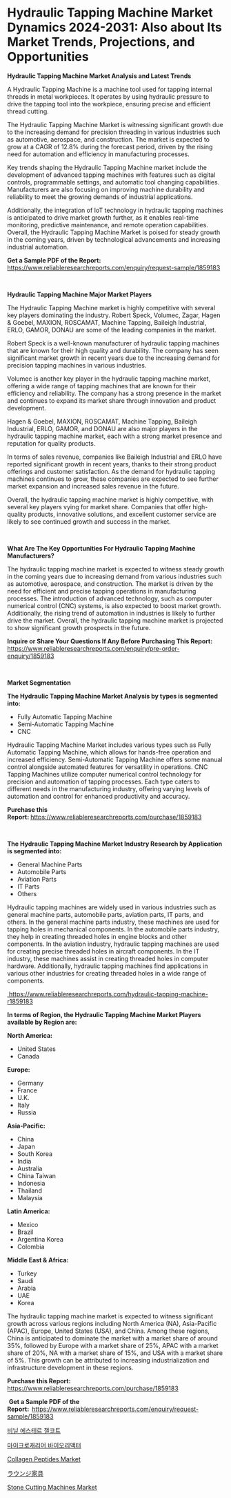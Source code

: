 <p><h1>Hydraulic Tapping Machine Market Dynamics 2024-2031: Also about Its Market Trends, Projections, and Opportunities</h1></p><p><strong>Hydraulic Tapping Machine Market Analysis and Latest Trends</strong></p>
<p><p>A Hydraulic Tapping Machine is a machine tool used for tapping internal threads in metal workpieces. It operates by using hydraulic pressure to drive the tapping tool into the workpiece, ensuring precise and efficient thread cutting.</p><p>The Hydraulic Tapping Machine Market is witnessing significant growth due to the increasing demand for precision threading in various industries such as automotive, aerospace, and construction. The market is expected to grow at a CAGR of 12.8% during the forecast period, driven by the rising need for automation and efficiency in manufacturing processes.</p><p>Key trends shaping the Hydraulic Tapping Machine market include the development of advanced tapping machines with features such as digital controls, programmable settings, and automatic tool changing capabilities. Manufacturers are also focusing on improving machine durability and reliability to meet the growing demands of industrial applications.</p><p>Additionally, the integration of IoT technology in hydraulic tapping machines is anticipated to drive market growth further, as it enables real-time monitoring, predictive maintenance, and remote operation capabilities. Overall, the Hydraulic Tapping Machine Market is poised for steady growth in the coming years, driven by technological advancements and increasing industrial automation.</p></p>
<p><strong>Get a Sample PDF of the Report:&nbsp;</strong> <a href="https://www.reliableresearchreports.com/enquiry/request-sample/1859183">https://www.reliableresearchreports.com/enquiry/request-sample/1859183</a></p>
<p>&nbsp;</p>
<p><strong>Hydraulic Tapping Machine Major Market Players</strong></p>
<p><p>The Hydraulic Tapping Machine market is highly competitive with several key players dominating the industry. Robert Speck, Volumec, Zagar, Hagen & Goebel, MAXION, ROSCAMAT, Machine Tapping, Baileigh Industrial, ERLO, GAMOR, DONAU are some of the leading companies in the market. </p><p>Robert Speck is a well-known manufacturer of hydraulic tapping machines that are known for their high quality and durability. The company has seen significant market growth in recent years due to the increasing demand for precision tapping machines in various industries.</p><p>Volumec is another key player in the hydraulic tapping machine market, offering a wide range of tapping machines that are known for their efficiency and reliability. The company has a strong presence in the market and continues to expand its market share through innovation and product development.</p><p>Hagen & Goebel, MAXION, ROSCAMAT, Machine Tapping, Baileigh Industrial, ERLO, GAMOR, and DONAU are also major players in the hydraulic tapping machine market, each with a strong market presence and reputation for quality products.</p><p>In terms of sales revenue, companies like Baileigh Industrial and ERLO have reported significant growth in recent years, thanks to their strong product offerings and customer satisfaction. As the demand for hydraulic tapping machines continues to grow, these companies are expected to see further market expansion and increased sales revenue in the future. </p><p>Overall, the hydraulic tapping machine market is highly competitive, with several key players vying for market share. Companies that offer high-quality products, innovative solutions, and excellent customer service are likely to see continued growth and success in the market.</p></p>
<p>&nbsp;</p>
<p><strong>What Are The Key Opportunities For Hydraulic Tapping Machine Manufacturers?</strong></p>
<p><p>The hydraulic tapping machine market is expected to witness steady growth in the coming years due to increasing demand from various industries such as automotive, aerospace, and construction. The market is driven by the need for efficient and precise tapping operations in manufacturing processes. The introduction of advanced technology, such as computer numerical control (CNC) systems, is also expected to boost market growth. Additionally, the rising trend of automation in industries is likely to further drive the market. Overall, the hydraulic tapping machine market is projected to show significant growth prospects in the future.</p></p>
<p><strong>Inquire or Share Your Questions If Any Before Purchasing This Report:</strong> <a href="https://www.reliableresearchreports.com/enquiry/pre-order-enquiry/1859183">https://www.reliableresearchreports.com/enquiry/pre-order-enquiry/1859183</a></p>
<p>&nbsp;</p>
<p><strong>Market Segmentation</strong></p>
<p><strong>The Hydraulic Tapping Machine Market Analysis by types is segmented into:</strong></p>
<p><ul><li>Fully Automatic Tapping Machine</li><li>Semi-Automatic Tapping Machine</li><li>CNC</li></ul></p>
<p><p>Hydraulic Tapping Machine Market includes various types such as Fully Automatic Tapping Machine, which allows for hands-free operation and increased efficiency. Semi-Automatic Tapping Machine offers some manual control alongside automated features for versatility in operations. CNC Tapping Machines utilize computer numerical control technology for precision and automation of tapping processes. Each type caters to different needs in the manufacturing industry, offering varying levels of automation and control for enhanced productivity and accuracy.</p></p>
<p><strong>Purchase this Report:&nbsp;</strong><a href="https://www.reliableresearchreports.com/purchase/1859183">https://www.reliableresearchreports.com/purchase/1859183</a></p>
<p>&nbsp;</p>
<p><strong>The Hydraulic Tapping Machine Market Industry Research by Application is segmented into:</strong></p>
<p><ul><li>General Machine Parts</li><li>Automobile Parts</li><li>Aviation Parts</li><li>IT Parts</li><li>Others</li></ul></p>
<p><p>Hydraulic tapping machines are widely used in various industries such as general machine parts, automobile parts, aviation parts, IT parts, and others. In the general machine parts industry, these machines are used for tapping holes in mechanical components. In the automobile parts industry, they help in creating threaded holes in engine blocks and other components. In the aviation industry, hydraulic tapping machines are used for creating precise threaded holes in aircraft components. In the IT industry, these machines assist in creating threaded holes in computer hardware. Additionally, hydraulic tapping machines find applications in various other industries for creating threaded holes in a wide range of components.</p></p>
<p><a href="https://www.reliableresearchreports.com/hydraulic-tapping-machine-r1859183">&nbsp;https://www.reliableresearchreports.com/hydraulic-tapping-machine-r1859183</a></p>
<p><strong>In terms of Region, the Hydraulic Tapping Machine Market Players available by Region are:</strong></p>
<p>
    <p> <strong> North America: </strong>
        <ul>
            <li>United States</li>
            <li>Canada</li>
        </ul>
        </p> 
    <p> <strong> Europe: </strong>
        <ul>
            <li>Germany</li>
            <li>France</li>
            <li>U.K.</li>
            <li>Italy</li>
            <li>Russia</li>
        </ul>
        </p> 
    <p> <strong> Asia-Pacific: </strong>
        <ul>
            <li>China</li>
            <li>Japan</li>
            <li>South Korea</li>
            <li>India</li>
            <li>Australia</li>
            <li>China Taiwan</li>
            <li>Indonesia</li>
            <li>Thailand</li>
            <li>Malaysia</li>
        </ul>
        </p> 
    <p> <strong> Latin America: </strong>
        <ul>
            <li>Mexico</li>
            <li>Brazil</li>
            <li>Argentina Korea</li>
            <li>Colombia</li>
        </ul>
        </p> 
    <p> <strong> Middle East & Africa: </strong>
        <ul>
            <li>Turkey</li>
            <li>Saudi</li>
            <li>Arabia</li>
            <li>UAE</li>
            <li>Korea</li>
        </ul>
    </p>
    </p>
<p><p>The hydraulic tapping machine market is expected to witness significant growth across various regions including North America (NA), Asia-Pacific (APAC), Europe, United States (USA), and China. Among these regions, China is anticipated to dominate the market with a market share of around 35%, followed by Europe with a market share of 25%, APAC with a market share of 20%, NA with a market share of 15%, and USA with a market share of 5%. This growth can be attributed to increasing industrialization and infrastructure development in these regions.</p></p>
<p><strong>Purchase this Report: </strong><a href="https://www.reliableresearchreports.com/purchase/1859183">https://www.reliableresearchreports.com/purchase/1859183</a></p>
<p>&nbsp;<strong>Get a Sample PDF of the Report:&nbsp;&nbsp;</strong><a href="https://www.reliableresearchreports.com/enquiry/request-sample/1859183">https://www.reliableresearchreports.com/enquiry/request-sample/1859183</a></p>
<p><strong></strong></p>
<p><p><a href="https://github.com/lkwggful07722/Market-Research-Report-List-1/blob/main/248484420029.md">비닐 에스테르 젤코트</a></p><p><a href="https://github.com/ZacharyScthmitt4465/Market-Research-Report-List-1/blob/main/711094820030.md">마이크로캐리어 바이오리액터</a></p><p><a href="https://issuu.com/reportprime-2/docs/collagen-peptides-market-size-2030.pptx">Collagen Peptides Market</a></p><p><a href="https://github.com/ycmtqqhvk3273/Market-Research-Report-List-1/blob/main/742403721752.md">ラウンジ家具</a></p><p><a href="https://github.com/ashepherd82/Market-Research-Report-List-4/blob/main/stone-cutting-machines-market.md">Stone Cutting Machines Market</a></p></p>